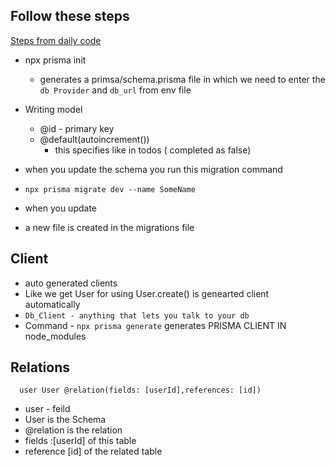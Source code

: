 ## Follow these steps

[Steps from daily code](https://projects.100xdevs.com/tracks/gZf9uBBNSbBR7UCqyyqT/prisma-4)

- npx prisma init

  - generates a primsa/schema.prisma file in which we need to enter the `db Provider` and `db_url` from env file

- Writing model

  - @id - primary key
  - @default(autoincrement())
    - this specifies like in todos ( completed as false)

- when you update the schema you run this migration command
- `npx prisma migrate dev --name SomeName`
- when you update
- a new file is created in the migrations file

## Client

- auto generated clients
- Like we get User for using User.create() is genearted client automatically
- `Db_Client - anything that lets you talk to your db`
- Command - `npx prisma generate` generates PRISMA CLIENT IN node_modules

## Relations

`  user User @relation(fields: [userId],references: [id])`

- user - feild
- User is the Schema
- @relation is the relation
- fields :[userId] of this table
- reference [id] of the related table
